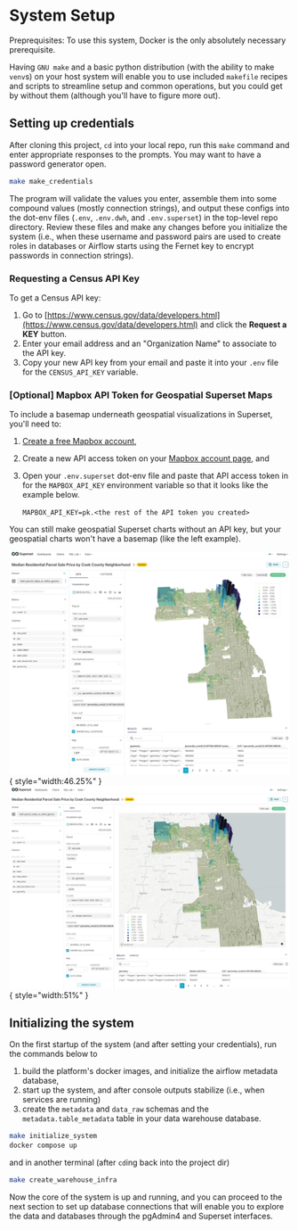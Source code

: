 # System Setup

Preprequisites:
To use this system, Docker is the only absolutely necessary prerequisite.

Having `GNU make` and a basic python distribution (with the ability to make `venv`s) on your host system will enable you to use included `makefile` recipes and scripts to streamline setup and common operations, but you could get by without them (although you'll have to figure more out).

## Setting up credentials
After cloning this project, `cd` into your local repo, run this `make` command and enter appropriate responses to the prompts. You may want to have a password generator open.

```bash
make make_credentials
```

The program will validate the values you enter, assemble them into some compound values (mostly connection strings), and output these configs into the dot-env files (`.env`, `.env.dwh`, and `.env.superset`) in the top-level repo directory. Review these files and make any changes before you initialize the system (i.e., when these username and password pairs are used to create roles in databases or Airflow starts using the Fernet key to encrypt passwords in connection strings).

### Requesting a Census API Key

To get a Census API key:

1. Go to [https://www.census.gov/data/developers.html](https://www.census.gov/data/developers.html) and click the **Request a KEY** button.
2. Enter your email address and an "Organization Name" to associate to the API key.
3. Copy your new API key from your email and paste it into your `.env` file for the `CENSUS_API_KEY` variable.

### [Optional] Mapbox API Token for Geospatial Superset Maps

To include a basemap underneath geospatial visualizations in Superset, you'll need to:

1. [Create a free Mapbox account](https://account.mapbox.com/auth/signup),
2. Create a new API access token on your [Mapbox account page](https://account.mapbox.com/), and
3. Open your `.env.superset` dot-env file and paste that API access token in for the `MAPBOX_API_KEY` environment variable so that it looks like the example below.

    `MAPBOX_API_KEY=pk.<the rest of the API token you created>`

You can still make geospatial Superset charts without an API key, but your geospatial charts won't have a basemap (like the left example).

![Without Mapbox API key](/assets/imgs/superset/deckgl_polygon_chart_demo_no_basemap.png){ style="width:46.25%" }
![With Mapbox API key](/assets/imgs/superset/deckgl_polygon_chart_demo.png){ style="width:51%" }

## Initializing the system

On the first startup of the system (and after setting your credentials), run the commands below to
1. build the platform's docker images, and initialize the airflow metadata database,
2. start up the system, and after console outputs stabilize (i.e., when services are running)
3. create the `metadata` and `data_raw` schemas and the `metadata.table_metadata` table in your data warehouse database.

```bash
make initialize_system
docker compose up
```

and in another terminal (after `cd`ing back into the project dir)

```bash
make create_warehouse_infra
```

Now the core of the system is up and running, and you can proceed to the next section to set up database connections that will enable you to explore the data and databases through the pgAdmin4 and Superset interfaces.
